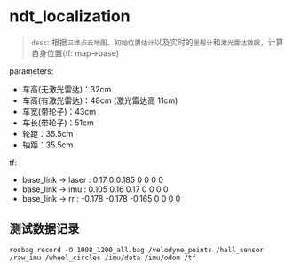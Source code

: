 # ndt_localization

> `desc`: 根据`三维点云地图`、`初始位置估计`以及实时的`里程计`和`激光雷达数据`，计算自身位置(tf: map->base)

parameters: 

- 车高(无激光雷达)：32cm
- 车高(有激光雷达)：48cm (激光雷达高 11cm)
- 车宽(带轮子)：43cm
- 车长(带轮子)：51cm
- 轮距：35.5cm
- 轴距：35.5cm

tf: 

- base_link -> laser : 0.17 0 0.185 0 0 0 0
- base_link -> imu : 0.105 0.16 0.17 0 0 0 0
- base_link -> rr : -0.178 -0.178 -0.165 0 0 0 0

## 测试数据记录

```shell
rosbag record -O 1008_1200_all.bag /velodyne_points /hall_sensor /raw_imu /wheel_circles /imu/data /imu/odom /tf
```